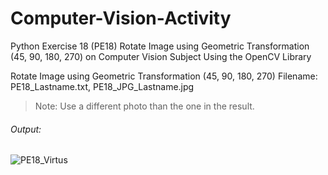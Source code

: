 # Computer-Vision-Activity
Python Exercise 18 (PE18) Rotate Image using Geometric Transformation (45, 90, 180, 270) on Computer Vision Subject Using the OpenCV Library

Rotate Image using Geometric Transformation (45, 90, 180, 270)
Filename: PE18_Lastname.txt, PE18_JPG_Lastname.jpg

> Note: Use a different photo than the one in the result.

###### Output:
![PE18_Virtus](https://user-images.githubusercontent.com/83077353/162878915-0ee23760-9269-4adf-84af-19447d935e44.jpg)

